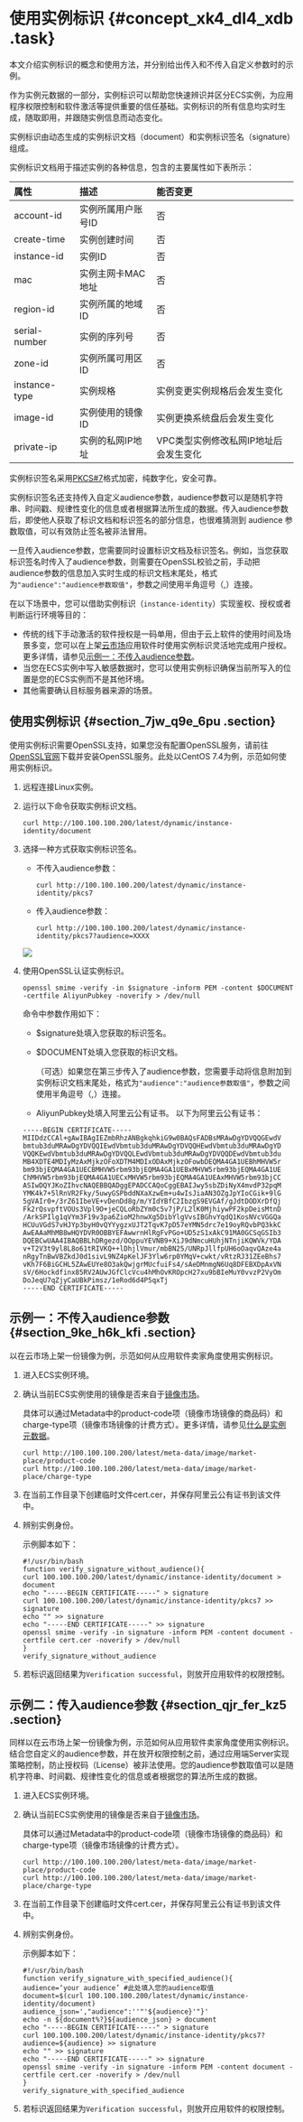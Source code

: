 # 使用实例标识 {#concept_xk4_dl4_xdb .task}

本文介绍实例标识的概念和使用方法，并分别给出传入和不传入自定义参数时的示例。

作为实例元数据的一部分，实例标识可以帮助您快速辨识并区分ECS实例，为应用程序权限控制和软件激活等提供重要的信任基础。实例标识的所有信息均实时生成，随取即用，并跟随实例信息而动态变化。

实例标识由动态生成的实例标识文档（document）和实例标识签名（signature）组成。

实例标识文档用于描述实例的各种信息，包含的主要属性如下表所示：

|属性|描述|能否变更|
|:-|:-|:---|
|account-id|实例所属用户账号ID|否|
|create-time|实例创建时间|否|
|instance-id|实例ID|否|
|mac|实例主网卡MAC地址|否|
|region-id|实例所属的地域ID|否|
|serial-number|实例的序列号|否|
|zone-id|实例所属可用区ID|否|
|instance-type|实例规格|实例变更实例规格后会发生变化|
|image-id|实例使用的镜像ID|实例更换系统盘后会发生变化|
|private-ip|实例的私网IP地址|VPC类型实例修改私网IP地址后会发生变化|

实例标识签名采用[PKCS\#7](https://tools.ietf.org/html/rfc2315)格式加密，纯数字化，安全可靠。

实例标识签名还支持传入自定义audience参数，audience参数可以是随机字符串、时间戳、规律性变化的信息或者根据算法所生成的数据。传入audience参数后，即使他人获取了标识文档和标识签名的部分信息，也很难猜测到 audience 参数取值，可以有效防止签名被非法冒用。

一旦传入audience参数，您需要同时设置标识文档及标识签名。例如，当您获取标识签名时传入了audience参数，则需要在OpenSSL校验之前，手动把audience参数的信息加入实时生成的标识文档末尾处，格式为`"audience":"audience参数取值"`，参数之间使用半角逗号（,）连接。

在以下场景中，您可以借助实例标识（`instance-identity`）实现鉴权、授权或者判断运行环境等目的：

-   传统的线下手动激活的软件授权是一码单用，但由于云上软件的使用时间及场景多变，您可以在上架[云市场](https://market.aliyun.com/)应用软件时使用实例标识灵活地完成用户授权。更多详情，请参见[示例一：不传入audience参数](#section_9ke_h6k_kfi)。
-   当您在ECS实例中写入敏感数据时，您可以使用实例标识确保当前所写入的位置是您的ECS实例而不是其他环境。
-   其他需要确认目标服务器来源的场景。

## 使用实例标识 {#section_7jw_q9e_6pu .section}

使用实例标识需要OpenSSL支持，如果您没有配置OpenSSL服务，请前往[OpenSSL官网](https://www.openssl.org/source)下载并安装OpenSSL服务。此处以CentOS 7.4为例，示范如何使用实例标识。

1.  远程连接Linux实例。
2.  运行以下命令获取实例标识文档。 

    ``` {#codeblock_fsx_khu_0y1}
    curl http://100.100.100.200/latest/dynamic/instance-identity/document
    ```

3.  选择一种方式获取实例标识签名。 

    -   不传入audience参数：

        ``` {#codeblock_85m_v6s_bzk}
        curl http://100.100.100.200/latest/dynamic/instance-identity/pkcs7
        ```

    -   传入audience参数：

        ``` {#codeblock_14q_c2u_21o}
        curl http://100.100.100.200/latest/dynamic/instance-identity/pkcs7?audience=XXXX
        ```

    ![](http://static-aliyun-doc.oss-cn-hangzhou.aliyuncs.com/assets/img/9662/15653154825497_zh-CN.png)

4.  使用OpenSSL认证实例标识。 

    ``` {#codeblock_cs8_tdb_26j}
    openssl smime -verify -in $signature -inform PEM -content $DOCUMENT -certfile AliyunPubkey -noverify > /dev/null
    ```

    命令中参数作用如下：

    -   $signature处填入您获取的标识签名。
    -   $DOCUMENT处填入您获取的标识文档。

        （可选）如果您在第三步传入了audience参数，您需要手动将信息附加到实例标识文档末尾处，格式为`"audience":"audience参数取值"`，参数之间使用半角逗号（,）连接。

    -   AliyunPubkey处填入阿里云公有证书。
    以下为阿里云公有证书：

    ``` {#codeblock_727_2vb_dqp}
    -----BEGIN CERTIFICATE-----
    MIIDdzCCAl+gAwIBAgIEZmbRhzANBgkqhkiG9w0BAQsFADBsMRAwDgYDVQQGEwdV
    bmtub3duMRAwDgYDVQQIEwdVbmtub3duMRAwDgYDVQQHEwdVbmtub3duMRAwDgYD
    VQQKEwdVbmtub3duMRAwDgYDVQQLEwdVbmtub3duMRAwDgYDVQQDEwdVbmtub3du
    MB4XDTE4MDIyMzAxMjkzOFoXDTM4MDIxODAxMjkzOFowbDEQMA4GA1UEBhMHVW5r
    bm93bjEQMA4GA1UECBMHVW5rbm93bjEQMA4GA1UEBxMHVW5rbm93bjEQMA4GA1UE
    ChMHVW5rbm93bjEQMA4GA1UECxMHVW5rbm93bjEQMA4GA1UEAxMHVW5rbm93bjCC
    ASIwDQYJKoZIhvcNAQEBBQADggEPADCCAQoCggEBAIJwy5sbZDiNyX4mvdP32pqM
    YMK4k7+5lRnVR2Fky/5uwyGSPbddNXaXzwEm+u4wIsJiaAN3OZgJpYIoCGik+9lG
    5gVAIr0+/3rZ61IbeVE+vDenDd8g/m/YIdYBfC2IbzgS9EVGAf/gJdtDODXrDfQj
    Fk2rQsvpftVOUs3Vpl9O+jeCQLoRbZYm0c5v7jP/L2lK0MjhiywPF2kpDeisMtnD
    /ArkSPIlg1qVYm3F19v3pa6ZioM2hnwXg5DibYlgVvsIBGhvYqdQ1KosNVcVGGQa
    HCUuVGdS7vHJYp3byH0vQYYygzxUJT2TqvK7pD57eYMN5drc7e19oyRQvbPQ3kkC
    AwEAAaMhMB8wHQYDVR0OBBYEFAwwrnHlRgFvPGo+UD5zS1xAkC91MA0GCSqGSIb3
    DQEBCwUAA4IBAQBBLhDRgezd/OOppuYEVNB9+XiJ9dNmcuHUhjNTnjiKQWVk/YDA
    v+T2V3t9yl8L8o61tRIVKQ++lDhjlVmur/mbBN25/UNRpJllfpUH6oOaqvQAze4a
    nRgyTnBwVBZkdJ0d1sivL9NZ4pKelJF3Ylw6rp0YMqV+cwkt/vRtzRJ31ZEeBhs7
    vKh7F6BiGCHL5ZAwEUYe8O3akQwjgrMUcfuiFs4/sAeDMnmgN6Uq8DFEBXDpAxVN
    sV/6Hockdfinx85RV2AUwJGfClcVcu4hMhOvKROpcH27xu9bBIeMuY0vvzP2VyOm
    DoJeqU7qZjyCaUBkPimsz/1eRod6d4P5qxTj
    -----END CERTIFICATE-----
    ```


## 示例一：不传入audience参数 {#section_9ke_h6k_kfi .section}

以在云市场上架一份镜像为例，示范如何从应用软件卖家角度使用实例标识。

1.  进入ECS实例环境。
2.  确认当前ECS实例使用的镜像是否来自于[镜像市场](https://market.aliyun.com/products/53448001)。 

    具体可以通过Metadata中的product-code项（镜像市场镜像的商品码）和charge-type项（镜像市场镜像的计费方式）。更多详情，请参见[什么是实例元数据](cn.zh-CN/实例/管理实例/使用实例元数据/什么是实例元数据.md#)。

    ``` {#codeblock_ryy_u7g_m0e}
    curl http://100.100.100.200/latest/meta-data/image/market-place/product-code
    curl http://100.100.100.200/latest/meta-data/image/market-place/charge-type
    ```

3.  在当前工作目录下创建临时文件cert.cer，并保存阿里云公有证书到该文件中。
4.  辨别实例身份。 

    示例脚本如下：

    ``` {#codeblock_6mt_onq_7wi}
    #!/usr/bin/bash
    function verify_signature_without_audience(){
    curl 100.100.100.200/latest/dynamic/instance-identity/document > document
    echo "-----BEGIN CERTIFICATE-----" > signature
    curl 100.100.100.200/latest/dynamic/instance-identity/pkcs7 >> signature
    echo "" >> signature
    echo "-----END CERTIFICATE-----" >> signature
    openssl smime -verify -in signature -inform PEM -content document -certfile cert.cer -noverify > /dev/null
    }
    verify_signature_without_audience
    ```

5.  若标识返回结果为`Verification successful`，则放开应用软件的权限控制。

## 示例二：传入audience参数 {#section_qjr_fer_kz5 .section}

同样以在云市场上架一份镜像为例，示范如何从应用软件卖家角度使用实例标识。结合您自定义的audience参数，并在放开权限控制之前，通过应用端Server实现策略控制，防止授权码（License）被非法使用。您的audience参数取值可以是随机字符串、时间戳、规律性变化的信息或者根据您的算法所生成的数据。

1.  进入ECS实例环境。
2.  确认当前ECS实例使用的镜像是否来自于[镜像市场](https://market.aliyun.com/products/53448001)。 

    具体可以通过Metadata中的product-code项（镜像市场镜像的商品码）和charge-type项（镜像市场镜像的计费方式）。

    ``` {#codeblock_kwo_vv6_4l2}
    curl http://100.100.100.200/latest/meta-data/image/market-place/product-code
    curl http://100.100.100.200/latest/meta-data/image/market-place/charge-type
    ```

3.  在当前工作目录下创建临时文件cert.cer，并保存阿里云公有证书到该文件中。
4.  辨别实例身份。 

    示例脚本如下：

    ``` {#codeblock_1ro_ao7_dak}
    #!/usr/bin/bash
    function verify_signature_with_specified_audience(){
    audience=‘your audience’ #此处填入您的audience取值
    document=$(curl 100.100.100.200/latest/dynamic/instance-identity/document)
    audience_json=',"audience":''"'${audience}'"}'
    echo -n ${document%?}${audience_json} > document
    echo "-----BEGIN CERTIFICATE-----" > signature
    curl 100.100.100.200/latest/dynamic/instance-identity/pkcs7?audience=${audience} >> signature
    echo "" >> signature
    echo "-----END CERTIFICATE-----" >> signature
    openssl smime -verify -in signature -inform PEM -content document -certfile cert.cer -noverify > /dev/null
    }
    verify_signature_with_specified_audience
    ```

5.  若标识返回结果为`Verification successful`，则放开应用软件的权限控制。

